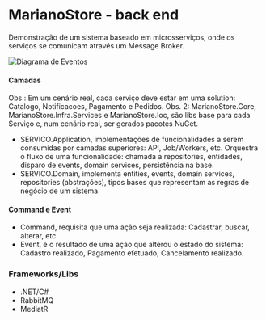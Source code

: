 # MarianoStore - back end
Demonstração de um sistema baseado em microsserviços, onde os serviços se comunicam através um Message Broker. 

![Diagrama de Eventos](https://ik.imagekit.io/ryeaswait/MarianoStoreDiagramaEventsBroker.jpg)

#### Camadas

Obs.: Em um cenário real, cada serviço deve estar em uma solution: Catalogo, Notificacoes, Pagamento e Pedidos. 
Obs. 2: MarianoStore.Core, MarianoStore.Infra.Services e MarianoStore.Ioc, são libs base para cada Serviço e, num cenário real, ser gerados pacotes NuGet.

- SERVICO.Application, implementações de funcionalidades a serem consumidas por camadas superiores: API, Job/Workers, etc. Orquestra o fluxo de uma funcionalidade: chamada a repositories, entidades, disparo de events, domain services, persistência na base.
- SERVICO.Domain, implementa entities, events, domain services, repositories (abstrações), tipos bases que representam as regras de negócio de um sistema.

#### Command e Event

- Command, requisita que uma ação seja realizada: Cadastrar, buscar, alterar, etc.
- Event, é o resultado de uma ação que alterou o estado do sistema: Cadastro realizado, Pagamento efetuado, Cancelamento realizado.

### Frameworks/Libs
- .NET/C#
- RabbitMQ
- MediatR
